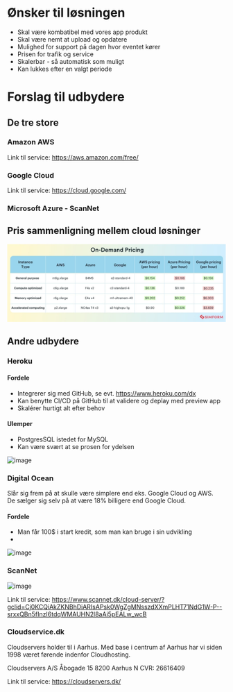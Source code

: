 # Ønsker til løsningen
* Skal være kombatibel med vores app produkt
* Skal være nemt at upload og opdatere
* Mulighed for support på dagen hvor eventet kører
* Prisen for trafik og service
* Skalerbar - så automatisk som muligt
* Kan lukkes efter en valgt periode

# Forslag til udbydere
## De tre store
### Amazon AWS
Link til service: https://aws.amazon.com/free/

### Google Cloud
Link til service: https://cloud.google.com/

### Microsoft Azure - ScanNet


## Pris sammenligning mellem cloud løsninger
<img src="image.png" />

## Andre udbydere
### Heroku
#### Fordele
* Integrerer sig med GitHub, se evt. https://www.heroku.com/dx
* Kan benytte CI/CD på GitHub til at validere og deplay med preview app
* Skalérer hurtigt alt efter behov

#### Ulemper
* PostgresSQL istedet for MySQL
* Kan være svært at se prosen for ydelsen

![image](https://user-images.githubusercontent.com/82814155/144017350-ffccb1ac-5c2b-4b39-99a1-c22b25753c8c.png)


### Digital Ocean
Slår sig frem på at skulle være simplere end eks. Google Cloud og AWS.<br />
De sælger sig selv på at være 18% billigere end Google Cloud.

#### Fordele
* Man får 100$ i start kredit, som man kan bruge i sin udvikling
* 

![image](https://user-images.githubusercontent.com/82814155/144020680-71669b4d-449e-40df-97f9-f1c73182f28a.png)


### ScanNet
![image](https://user-images.githubusercontent.com/82814155/144011016-9d7750e2-0bb6-44d3-a053-f5d091cefb1a.png)

Link til service: https://www.scannet.dk/cloud-server/?gclid=Cj0KCQiAkZKNBhDiARIsAPsk0WgZgMNsszdXXmPLHT71NdG1W-P--srxxQBn5fInzI6tdqWMAUHN2l8aAi5pEALw_wcB

### Cloudservice.dk
Cloudservers holder til i Aarhus.
Med base i centrum af Aarhus har vi siden 1998 været førende indenfor Cloudhosting.

Cloudservers A/S
Åbogade 15
8200 Aarhus N
CVR: 26616409

Link til service: https://cloudservers.dk/
